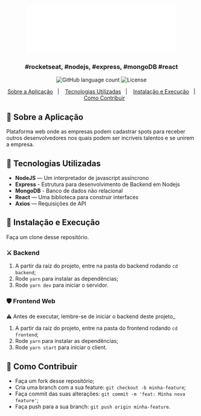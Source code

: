 <p align="center">
  <img src="./frontend/src/assets/logo.svg" alt="be the hero"/>
</p>


<h3 align="center">
  #rocketseat, #nodejs, #express, #mongoDB #react
</h3>

<p align="center">
  <img alt="GitHub language count" src="https://img.shields.io/github/languages/count/rocketseat/bootcamp-gostack-desafio-01?color=%2304D361">

  <img alt="License" src="https://img.shields.io/badge/license-MIT-%2304D361">

</p>

<p align="center">
  <a href="#rocket-sobre-a-aplicação">Sobre a Aplicação</a>&nbsp;&nbsp;&nbsp;|&nbsp;&nbsp;&nbsp;
  <a href="#rocket-tecnologias-utilizadas">Tecnologias Utilizadas</a>&nbsp;&nbsp;&nbsp;|&nbsp;&nbsp;&nbsp;
  <a href="#rocket-instalação-e-execução"> Instalação e Execução</a>&nbsp;&nbsp;&nbsp;|&nbsp;&nbsp;&nbsp;
   <a href="#rocket-como-contribuir">Como Contribuir</a>
</p>


## :rocket: Sobre a Aplicação

Plataforma web onde as empresas podem cadastrar spots para receber outros desenvolvedores nos quais podem ser incríveis talentos e se unirem a empresa.

## :rocket: Tecnologias Utilizadas
- **NodeJS** — Um interpretador de javascript assíncrono
- **Express** - Estrutura para desenvolvimento de Backend em Nodejs
- **MongoDB** - Banco de dados não relacional
- **React** — Uma biblioteca para construir interfaces
- **Axios** — Requisições de API

## :rocket: Instalação e Execução

Faça um clone desse repositório.

### ⚔️ Backend

1. A partir da raiz do projeto, entre na pasta do backend rodando `cd backend`;
2. Rode `yarn` para instalar as dependências;
3. Rode `yarn dev` para iniciar o servidor.

### 🛡 Frontend Web

⚠️ Antes de executar, lembre-se de iniciar o backend deste projeto_

1. A partir da raiz do projeto, entre na pasta do frontend rodando `cd frontend`;
2. Rode `yarn` para instalar as dependências;
3. Rode `yarn start` para iniciar o client.


## :rocket: Como Contribuir

- Faça um fork desse repositório;
- Cria uma branch com a sua feature: `git checkout -b minha-feature`;
- Faça commit das suas alterações: `git commit -m 'feat: Minha nova feature'`;
- Faça push para a sua branch: `git push origin minha-feature`.
